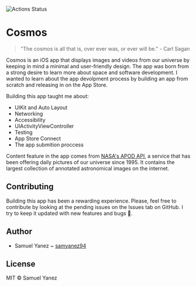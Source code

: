 ![Actions Status](https://github.com/samyanez94/Cosmos/workflows/Build%20&%20Test/badge.svg)

# Cosmos

> "The cosmos is all that is, over ever was, or ever will be." - Carl Sagan

Cosmos is an iOS app that displays images and videos from our universe by keeping in mind a minimal and user-friendly design. The app was born from a strong desire to learn more about space and software development. I wanted to learn about the app devolpment process by building an app from scratch and releasing in on the App Store.

Building this app taught me about:

* UIKit and Auto Layout
* Networking
* Accessibility
* UIActivityViewController
* Testing
* App Store Connect
* The app submition proccess

Content feature in the app comes from [NASA's APOD API](https://api.nasa.gov), a service that has been offering daily pictures of our universe since 1995. It contains the largest collection of annotated astronomical images on the internet. 

## Contributing

Building this app has been a rewarding experience. Please, feel free to contribute by looking at the pending issues on the Issues tab on GitHub. I try to keep it updated with new features and bugs 🐛.

## Author
* Samuel Yanez ~ [samyanez94](https://github.com/samyanez94)

## License

MIT © Samuel Yanez
